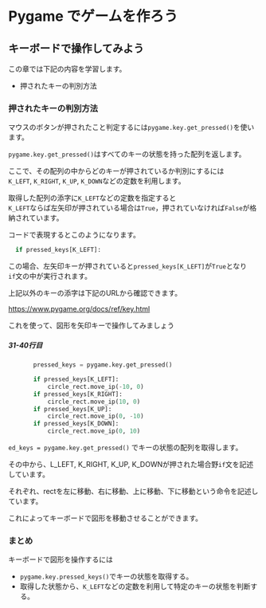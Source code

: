 # Pygame でゲームを作ろう

## キーボードで操作してみよう

この章では下記の内容を学習します。

- 押されたキーの判別方法


### 押されたキーの判別方法

マウスのボタンが押されたこと判定するには`pygame.key.get_pressed()`を使います。

`pygame.key.get_pressed()`はすべてのキーの状態を持った配列を返します。

ここで、その配列の中からどのキーが押されているか判別にするには
<br>
`K_LEFT`, `K_RIGHT`, `K_UP`, `K_DOWN`などの定数を利用します。

取得した配列の添字に`K_LEFT`などの定数を指定すると
<br>
`K_LEFT`ならば左矢印が押されている場合は`True`，押されていなければ`False`が格納されています。

コードで表現するとこのようになります。

```python
  if pressed_keys[K_LEFT]:
```

この場合、左矢印キーが押されていると`pressed_keys[K_LEFT]`が`True`となり
<br>
`if`文の中が実行されます。
 
 上記以外のキーの添字は下記のURLから確認できます。

 https://www.pygame.org/docs/ref/key.html


 これを使って、図形を矢印キーで操作してみましょう

 #####  31-40行目

 ```python
        pressed_keys = pygame.key.get_pressed()

        if pressed_keys[K_LEFT]:
            circle_rect.move_ip(-10, 0)
        if pressed_keys[K_RIGHT]:
            circle_rect.move_ip(10, 0)
        if pressed_keys[K_UP]:
            circle_rect.move_ip(0, -10)
        if pressed_keys[K_DOWN]:
            circle_rect.move_ip(0, 10)
```

`ed_keys = pygame.key.get_pressed()` でキーの状態の配列を取得します。

その中から、L_LEFT, K_RIGHT, K_UP, K_DOWNが押された場合野`if`文を記述しています。

それぞれ、rectを左に移動、右に移動、上に移動、下に移動という命令を記述しています。

これによってキーボードで図形を移動させることができます。

### まとめ

キーボードで図形を操作するには

- `pygame.key.pressed_keys()`でキーの状態を取得する。
- 取得した状態から、`K_LEFT`などの定数を利用して特定のキーの状態を判断する。